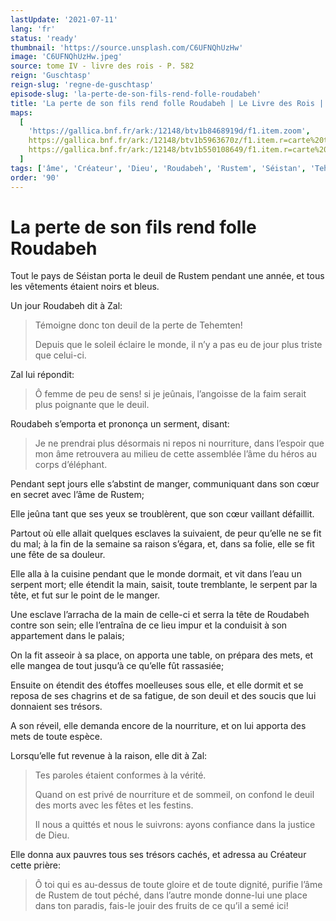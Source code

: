 ```yaml
---
lastUpdate: '2021-07-11'
lang: 'fr'
status: 'ready'
thumbnail: 'https://source.unsplash.com/C6UFNQhUzHw'
image: 'C6UFNQhUzHw.jpeg'
source: tome IV - livre des rois - P. 582
reign: 'Guschtasp'
reign-slug: 'regne-de-guschtasp'
episode-slug: 'la-perte-de-son-fils-rend-folle-roudabeh'
title: 'La perte de son fils rend folle Roudabeh | Le Livre des Rois | Shâhnâmeh'
maps:
  [
    'https://gallica.bnf.fr/ark:/12148/btv1b8468919d/f1.item.zoom',
    https://gallica.bnf.fr/ark:/12148/btv1b5963670z/f1.item.r=carte%20touran.zoom,
    https://gallica.bnf.fr/ark:/12148/btv1b550108649/f1.item.r=carte%20touran.zoom,
  ]
tags: ['âme', 'Créateur', 'Dieu', 'Roudabeh', 'Rustem', 'Séistan', 'Tehemten', 'Zal']
order: '90'
---
```


<!-- LTeX: language=fr -->

# La perte de son fils rend folle Roudabeh

Tout le pays de Séistan porta le deuil de Rustem pendant une année, et tous les vêtements étaient noirs et bleus.

Un jour Roudabeh dit à Zal:

> Témoigne donc ton deuil de la perte de Tehemten!
>
> Depuis que le soleil éclaire le monde, il n’y a pas eu de jour plus triste que celui-ci.

Zal lui répondit:

> Ô femme de peu de sens! si je jeûnais, l’angoisse de la faim serait plus poignante que le deuil.

Roudabeh s’emporta et prononça un serment, disant:

> Je ne prendrai plus désormais ni repos ni nourriture, dans l’espoir que mon âme retrouvera au milieu de cette assemblée l’âme du héros au corps d’éléphant.

Pendant sept jours elle s’abstint de manger, communiquant dans son cœur en secret avec l’âme de Rustem;

Elle jeûna tant que ses yeux se troublèrent, que son cœur vaillant défaillit.

Partout où elle allait quelques esclaves la suivaient, de peur qu’elle ne se fit du mal; à la fin de la semaine sa raison s’égara, et, dans sa folie, elle se fit une fête de sa douleur.

Elle alla à la cuisine pendant que le monde dormait, et vit dans l’eau un serpent mort; elle étendit la main, saisit, toute tremblante, le serpent par la tête, et fut sur le point de le manger.

Une esclave l’arracha de la main de celle-ci et serra la tête de Roudabeh contre son sein; elle l’entraîna de ce lieu impur et la conduisit à son appartement dans le palais;

On la fit asseoir à sa place, on apporta une table, on prépara des mets, et elle mangea de tout jusqu’à ce qu’elle fût rassasiée;

Ensuite on étendit des étoffes moelleuses sous elle, et elle dormit et se reposa de ses chagrins et de sa fatigue, de son deuil et des soucis que lui donnaient ses trésors.

A son réveil, elle demanda encore de la nourriture, et on lui apporta des mets de toute espèce.

Lorsqu’elle fut revenue à la raison, elle dit à Zal:

> Tes paroles étaient conformes à la vérité.
>
> Quand on est privé de nourriture et de sommeil, on confond le deuil des morts avec les fêtes et les festins.
>
> Il nous a quittés et nous le suivrons: ayons confiance dans la justice de Dieu.

Elle donna aux pauvres tous ses trésors cachés, et adressa au Créateur cette prière:

> Ô toi qui es au-dessus de toute gloire et de toute dignité, purifie l’âme de Rustem de tout péché, dans l’autre monde donne-lui une place dans ton paradis, fais-le jouir des fruits de ce qu’il a semé ici!

